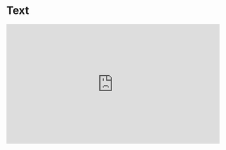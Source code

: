 ﻿# Text

<iframe width="560" height="315" src="https://www.youtube.com/embed/N8nKFM8RyDY" frameborder="0" allowfullscreen></iframe>



